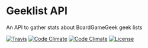 # Geeklist API
An API to gather stats about BoardGameGeek geek lists

[![Travis](https://img.shields.io/travis/kelsin/geeklist-api.svg)](https://travis-ci.org/kelsin/geeklist-api)
[![Code Climate](https://img.shields.io/codeclimate/coverage/github/kelsin/geeklist-api.svg)](https://codeclimate.com/github/kelsin/geeklist-api)
[![Code Climate](https://img.shields.io/codeclimate/maintainability/kelsin/geeklist-api.svg)](https://codeclimate.com/github/kelsin/geeklist-api)
[![License](https://img.shields.io/badge/license-MIT-brightgreen.svg)](https://choosealicense.com/licenses/mit/)
